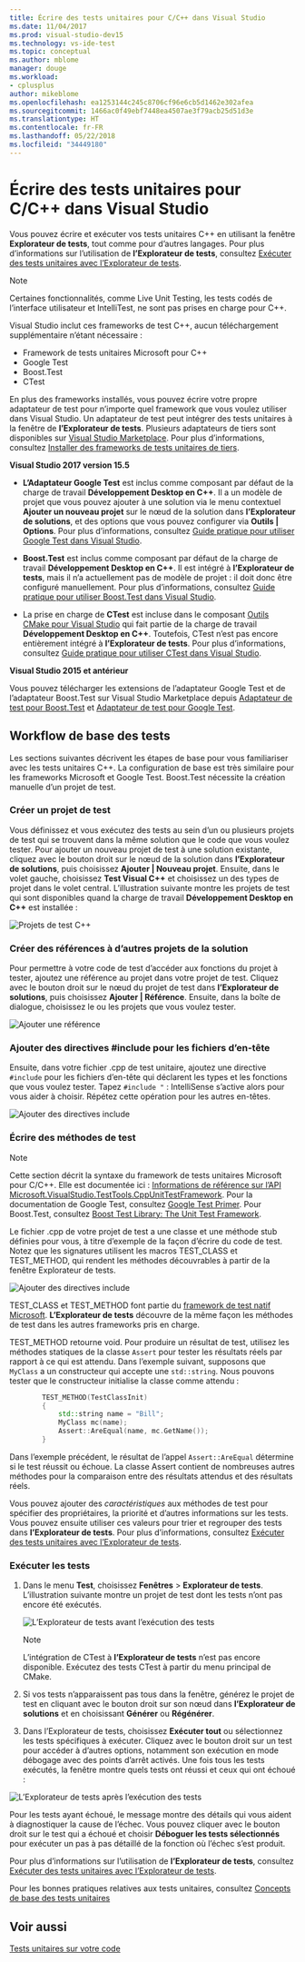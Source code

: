```yaml
---
title: Écrire des tests unitaires pour C/C++ dans Visual Studio
ms.date: 11/04/2017
ms.prod: visual-studio-dev15
ms.technology: vs-ide-test
ms.topic: conceptual
ms.author: mblome
manager: douge
ms.workload:
- cplusplus
author: mikeblome
ms.openlocfilehash: ea1253144c245c8706cf96e6cb5d1462e302afea
ms.sourcegitcommit: 1466ac0f49ebf7448ea4507ae3f79acb25d51d3e
ms.translationtype: HT
ms.contentlocale: fr-FR
ms.lasthandoff: 05/22/2018
ms.locfileid: "34449180"
---
```

# <a name="write-unit-tests-for-cc-in-visual-studio"></a>Écrire des tests unitaires pour C/C++ dans Visual Studio

Vous pouvez écrire et exécuter vos tests unitaires C++ en utilisant la fenêtre **Explorateur de tests**, tout comme pour d’autres langages. Pour plus d’informations sur l’utilisation de **l’Explorateur de tests**, consultez [Exécuter des tests unitaires avec l’Explorateur de tests](run-unit-tests-with-test-explorer.md).

> [!NOTE]
> Certaines fonctionnalités, comme Live Unit Testing, les tests codés de l’interface utilisateur et IntelliTest, ne sont pas prises en charge pour C++.

Visual Studio inclut ces frameworks de test C++, aucun téléchargement supplémentaire n’étant nécessaire :

- Framework de tests unitaires Microsoft pour C++
- Google Test
- Boost.Test
- CTest

En plus des frameworks installés, vous pouvez écrire votre propre adaptateur de test pour n’importe quel framework que vous voulez utiliser dans Visual Studio. Un adaptateur de test peut intégrer des tests unitaires à la fenêtre de **l’Explorateur de tests**. Plusieurs adaptateurs de tiers sont disponibles sur [Visual Studio Marketplace](https://marketplace.visualstudio.com). Pour plus d’informations, consultez [Installer des frameworks de tests unitaires de tiers](install-third-party-unit-test-frameworks.md).

**Visual Studio 2017 version 15.5**

- **L’Adaptateur Google Test** est inclus comme composant par défaut de la charge de travail **Développement Desktop en C++**. Il a un modèle de projet que vous pouvez ajouter à une solution via le menu contextuel **Ajouter un nouveau projet** sur le nœud de la solution dans **l’Explorateur de solutions**, et des options que vous pouvez configurer via **Outils | Options**. Pour plus d’informations, consultez [Guide pratique pour utiliser Google Test dans Visual Studio](how-to-use-google-test-for-cpp.md).

- **Boost.Test** est inclus comme composant par défaut de la charge de travail **Développement Desktop en C++**. Il est intégré à **l’Explorateur de tests**, mais il n’a actuellement pas de modèle de projet : il doit donc être configuré manuellement. Pour plus d’informations, consultez [Guide pratique pour utiliser Boost.Test dans Visual Studio](how-to-use-boost-test-for-cpp.md).

- La prise en charge de **CTest** est incluse dans le composant [Outils CMake pour Visual Studio](/cpp/ide/cmake-tools-for-cpp) qui fait partie de la charge de travail **Développement Desktop en C++**. Toutefois, CTest n’est pas encore entièrement intégré à **l’Explorateur de tests**. Pour plus d’informations, consultez [Guide pratique pour utiliser CTest dans Visual Studio](how-to-use-ctest-for-cpp.md).

**Visual Studio 2015 et antérieur**

Vous pouvez télécharger les extensions de l’adaptateur Google Test et de l’adaptateur Boost.Test sur Visual Studio Marketplace depuis [Adaptateur de test pour Boost.Test](https://marketplace.visualstudio.com/items?itemName=VisualCPPTeam.TestAdapterforBoostTest) et [Adaptateur de test pour Google Test](https://marketplace.visualstudio.com/items?itemName=VisualCPPTeam.TestAdapterforGoogleTest).

## <a name="basic-test-workflow"></a>Workflow de base des tests

Les sections suivantes décrivent les étapes de base pour vous familiariser avec les tests unitaires C++. La configuration de base est très similaire pour les frameworks Microsoft et Google Test. Boost.Test nécessite la création manuelle d’un projet de test.

### <a name="create-a-test-project"></a>Créer un projet de test

Vous définissez et vous exécutez des tests au sein d’un ou plusieurs projets de test qui se trouvent dans la même solution que le code que vous voulez tester. Pour ajouter un nouveau projet de test à une solution existante, cliquez avec le bouton droit sur le nœud de la solution dans **l’Explorateur de solutions**, puis choisissez **Ajouter | Nouveau projet**. Ensuite, dans le volet gauche, choisissez **Test Visual C++** et choisissez un des types de projet dans le volet central. L’illustration suivante montre les projets de test qui sont disponibles quand la charge de travail **Développement Desktop en C++** est installée :

![Projets de test C++](media/cpp-new-test-project.png "Modèles de nouveaux projets de test C++")

### <a name="create-references-to-other-projects-in-the-solution"></a>Créer des références à d’autres projets de la solution

Pour permettre à votre code de test d’accéder aux fonctions du projet à tester, ajoutez une référence au projet dans votre projet de test. Cliquez avec le bouton droit sur le nœud du projet de test dans **l’Explorateur de solutions**, puis choisissez **Ajouter | Référence**. Ensuite, dans la boîte de dialogue, choisissez le ou les projets que vous voulez tester.

![Ajouter une référence](media/cpp-add-ref-test-project.png "Test C++ : ajouter une référence à des projets à tester")

### <a name="add-include-directives-for-header-files"></a>Ajouter des directives #include pour les fichiers d’en-tête

Ensuite, dans votre fichier .cpp de test unitaire, ajoutez une directive `#include` pour les fichiers d’en-tête qui déclarent les types et les fonctions que vous voulez tester. Tapez `#include "` : IntelliSense s’active alors pour vous aider à choisir. Répétez cette opération pour les autres en-têtes.

![Ajouter des directives include](media/cpp-add-includes-test-project.png "Test C++ : ajouter des directives include pour les fichiers d’en-tête")

### <a name="write-test-methods"></a>Écrire des méthodes de test

> [!NOTE]
> Cette section décrit la syntaxe du framework de tests unitaires Microsoft pour C/C++. Elle est documentée ici : [Informations de référence sur l’API Microsoft.VisualStudio.TestTools.CppUnitTestFramework](microsoft-visualstudio-testtools-cppunittestframework-api-reference.md). Pour la documentation de Google Test, consultez [Google Test Primer](https://github.com/google/googletest/blob/master/googletest/docs/Primer.md). Pour Boost.Test, consultez [Boost Test Library: The Unit Test Framework](http://www.boost.org/doc/libs/1_46_0/libs/test/doc/html/utf.html).

Le fichier .cpp de votre projet de test a une classe et une méthode stub définies pour vous, à titre d’exemple de la façon d’écrire du code de test. Notez que les signatures utilisent les macros TEST_CLASS et TEST_METHOD, qui rendent les méthodes découvrables à partir de la fenêtre Explorateur de tests.

![Ajouter des directives include](media/cpp-write-test-methods.png "Test C++ : ajouter des directives include pour les fichiers d’en-tête")

TEST_CLASS et TEST_METHOD font partie du [framework de test natif Microsoft](microsoft-visualstudio-testtools-cppunittestframework-api-reference.md). **L’Explorateur de tests** découvre de la même façon les méthodes de test dans les autres frameworks pris en charge.

TEST_METHOD retourne void. Pour produire un résultat de test, utilisez les méthodes statiques de la classe `Assert` pour tester les résultats réels par rapport à ce qui est attendu. Dans l’exemple suivant, supposons que `MyClass` a un constructeur qui accepte une `std::string`. Nous pouvons tester que le constructeur initialise la classe comme attendu :

```cpp
        TEST_METHOD(TestClassInit)
        {
            std::string name = "Bill";
            MyClass mc(name);
            Assert::AreEqual(name, mc.GetName());
        }
```
Dans l’exemple précédent, le résultat de l’appel `Assert::AreEqual` détermine si le test réussit ou échoue. La classe Assert contient de nombreuses autres méthodes pour la comparaison entre des résultats attendus et des résultats réels.

Vous pouvez ajouter des *caractéristiques* aux méthodes de test pour spécifier des propriétaires, la priorité et d’autres informations sur les tests. Vous pouvez ensuite utiliser ces valeurs pour trier et regrouper des tests dans **l’Explorateur de tests**. Pour plus d’informations, consultez [Exécuter des tests unitaires avec l’Explorateur de tests](run-unit-tests-with-test-explorer.md).

### <a name="run-the-tests"></a>Exécuter les tests

1. Dans le menu **Test**, choisissez **Fenêtres** > **Explorateur de tests**. L’illustration suivante montre un projet de test dont les tests n’ont pas encore été exécutés.

   ![L’Explorateur de tests avant l’exécution des tests](media/cpp-test-explorer.png "Explorateur de tests C++")

   > [!NOTE]
   > L’intégration de CTest à **l’Explorateur de tests** n’est pas encore disponible. Exécutez des tests CTest à partir du menu principal de CMake.

1. Si vos tests n’apparaissent pas tous dans la fenêtre, générez le projet de test en cliquant avec le bouton droit sur son nœud dans **l’Explorateur de solutions** et en choisissant **Générer** ou **Régénérer**.

1. Dans l’Explorateur de tests, choisissez **Exécuter tout** ou sélectionnez les tests spécifiques à exécuter. Cliquez avec le bouton droit sur un test pour accéder à d’autres options, notamment son exécution en mode débogage avec des points d’arrêt activés. Une fois tous les tests exécutés, la fenêtre montre quels tests ont réussi et ceux qui ont échoué :

![L’Explorateur de tests après l’exécution des tests](media/cpp-test-explorer-passed.png "Explorateur de tests C++ après l’exécution des tests")

Pour les tests ayant échoué, le message montre des détails qui vous aident à diagnostiquer la cause de l’échec. Vous pouvez cliquer avec le bouton droit sur le test qui a échoué et choisir **Déboguer les tests sélectionnés** pour exécuter un pas à pas détaillé de la fonction où l’échec s’est produit.

Pour plus d’informations sur l’utilisation de **l’Explorateur de tests**, consultez [Exécuter des tests unitaires avec l’Explorateur de tests](run-unit-tests-with-test-explorer.md).

Pour les bonnes pratiques relatives aux tests unitaires, consultez [Concepts de base des tests unitaires](unit-test-basics.md)

## <a name="see-also"></a>Voir aussi

[Tests unitaires sur votre code](unit-test-your-code.md)
